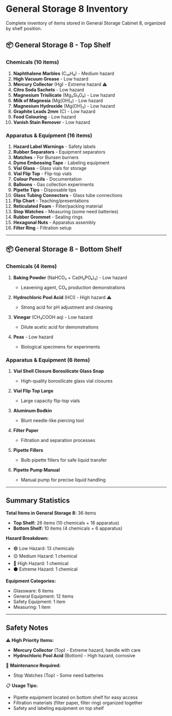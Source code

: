 # General Storage 8 Inventory

Complete inventory of items stored in General Storage Cabinet 8, organized by shelf position.

## 📦 General Storage 8 - Top Shelf

### Chemicals (10 items)
1. **Naphthalene Marbles** (C₁₀H₈) - Medium hazard
2. **High Vacuum Grease** - Low hazard
3. **Mercury Collector** (Hg) - Extreme hazard ⚠️
4. **Citro Soda Sachets** - Low hazard
5. **Magnesium Trisilicate** (Mg₂Si₃O₈) - Low hazard
6. **Milk of Magnesia** (Mg(OH)₂) - Low hazard
7. **Magnesium Hydroxide** (Mg(OH)₂) - Low hazard
8. **Graphite Leads 2mm** (C) - Low hazard
9. **Food Colouring** - Low hazard
10. **Vanish Stain Remover** - Low hazard

### Apparatus & Equipment (16 items)
1. **Hazard Label Warnings** - Safety labels
2. **Rubber Separators** - Equipment separators
3. **Matches** - For Bunsen burners
4. **Dymo Embossing Tape** - Labeling equipment
5. **Vial Glass** - Glass vials for storage
6. **Vial Flip Top** - Flip-top vials
7. **Colour Pencils** - Documentation
8. **Balloons** - Gas collection experiments
9. **Pipette Tips** - Disposable tips
10. **Glass Tubing Connectors** - Glass tube connections
11. **Flip Chart** - Teaching/presentations
12. **Reticulated Foam** - Filter/packing material
13. **Stop Watches** - Measuring (some need batteries)
14. **Rubber Grommet** - Sealing rings
15. **Hexagonal Nuts** - Apparatus assembly
16. **Filter Ring** - Filtration setup

---

## 📦 General Storage 8 - Bottom Shelf

### Chemicals (4 items)
1. **Baking Powder** (NaHCO₃ + Ca(H₂PO₄)₂) - Low hazard
   - Leavening agent, CO₂ production demonstrations
   
2. **Hydrochloric Pool Acid** (HCl) - High hazard ⚠️
   - Strong acid for pH adjustment and cleaning
   
3. **Vinegar** (CH₃COOH aq) - Low hazard
   - Dilute acetic acid for demonstrations
   
4. **Peas** - Low hazard
   - Biological specimens for experiments

### Apparatus & Equipment (6 items)
1. **Vial Shell Closure Borosilicate Glass Snap**
   - High-quality borosilicate glass vial closures
   
2. **Vial Flip Top Large**
   - Large capacity flip-top vials
   
3. **Aluminum Bodkin**
   - Blunt needle-like piercing tool
   
4. **Filter Paper**
   - Filtration and separation processes
   
5. **Pipette Fillers**
   - Bulb pipette fillers for safe liquid transfer
   
6. **Pipette Pump Manual**
   - Manual pump for precise liquid handling

---

## Summary Statistics

**Total Items in General Storage 8:** 36 items
- **Top Shelf:** 26 items (10 chemicals + 16 apparatus)
- **Bottom Shelf:** 10 items (4 chemicals + 6 apparatus)

**Hazard Breakdown:**
- 🟢 Low Hazard: 13 chemicals
- 🟡 Medium Hazard: 1 chemical
- 🔴 High Hazard: 1 chemical
- ⚫ Extreme Hazard: 1 chemical

**Equipment Categories:**
- Glassware: 6 items
- General Equipment: 12 items
- Safety Equipment: 1 item
- Measuring: 1 item

---

## Safety Notes

⚠️ **High Priority Items:**
- **Mercury Collector** (Top) - Extreme hazard, handle with care
- **Hydrochloric Pool Acid** (Bottom) - High hazard, corrosive

🔧 **Maintenance Required:**
- Stop Watches (Top) - Some need batteries

📋 **Usage Tips:**
- Pipette equipment located on bottom shelf for easy access
- Filtration materials (filter paper, filter ring) organized together
- Safety and labeling equipment on top shelf
